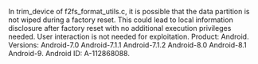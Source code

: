In trim_device of f2fs_format_utils.c, it is possible that the data partition is not wiped during a factory reset. This could lead to local information disclosure after factory reset with no additional execution privileges needed. User interaction is not needed for exploitation. Product: Android. Versions: Android-7.0 Android-7.1.1 Android-7.1.2 Android-8.0 Android-8.1 Android-9. Android ID: A-112868088.